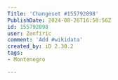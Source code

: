```yaml
---
Title: 'Changeset #155792898'
PublishDate: 2024-08-26T16:50:56Z
id: 155792898
user: Zenfiric
comment: 'Add #wikidata'
created_by: iD 2.30.2
tags:
- Montenegro

---
```

